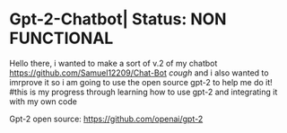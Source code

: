 # Gpt-2-Chatbot| Status: NON FUNCTIONAL
Hello there, i wanted to make a sort of v.2 of my chatbot 
https://github.com/Samuel12209/Chat-Bot
*cough*
and i also wanted to imrprove it so i am going to use the open source gpt-2 to
help me do it!
#this is my progress through learning how to use gpt-2 and integrating it with my own code

Gpt-2 open source: https://github.com/openai/gpt-2
